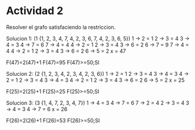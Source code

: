 # Actividad 2

Resolver el grafo satisfaciendo la restriccion.

Solucion 1:
(1 {1, 2, 3, 4, 7, 4, 2, 3, 6, 7, 4, 2, 3, 6, 5})
1 -> 2 = 1
2 -> 3 = 4
3 -> 4 = 3
4 -> 7 = 6
7 -> 4 = 4
4 -> 2 = 1
2 -> 3 = 4
3 -> 6 = 2
6 -> 7 = 9
7 -> 4 = 4
4 -> 2 = 1
2 -> 3 = 4
3 -> 6 = 2
6 -> 5 = 2
    x = 47

F(47)=2(47)+1
F(47)=95
F(47)>=50;SI

Solucion 2:
(2 {1, 2, 3, 4, 2, 3, 4, 2, 3, 6})
1 -> 2 = 1
2 -> 3 = 4
3 -> 4 = 3
4 -> 2 = 1
2 -> 3 = 4
3 -> 4 = 3
4 -> 2 = 1
2 -> 3 = 4
3 -> 6 = 2
6 -> 5 = 2
    x = 25

F(25)=2(25)+1
F(25)=25
F(25)>=50;SI

Solucion 3:
(3 {1, 4, 7, 2, 3, 4, 7})
1 -> 4 = 3
4 -> 7 = 6
7 -> 2 = 4
2 -> 3 = 4
3 -> 4 = 3
4 -> 7 = 6
    x = 26

F(26)=2(26)+1
F(26)=53
F(26)>=50;SI
